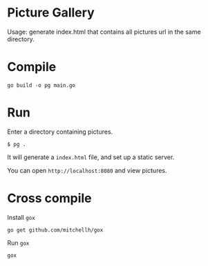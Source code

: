 # Picture Gallery

Usage: generate index.html that contains all pictures url in the same directory.

# Compile

```
go build -o pg main.go
```

# Run

Enter a directory containing pictures.

```
$ pg .
```

It will generate a `index.html` file, and set up a static server.

You can open `http://localhost:8080` and view pictures.

# Cross compile

Install `gox`

```
go get github.com/mitchellh/gox
```

Run `gox`

```
gox
```
